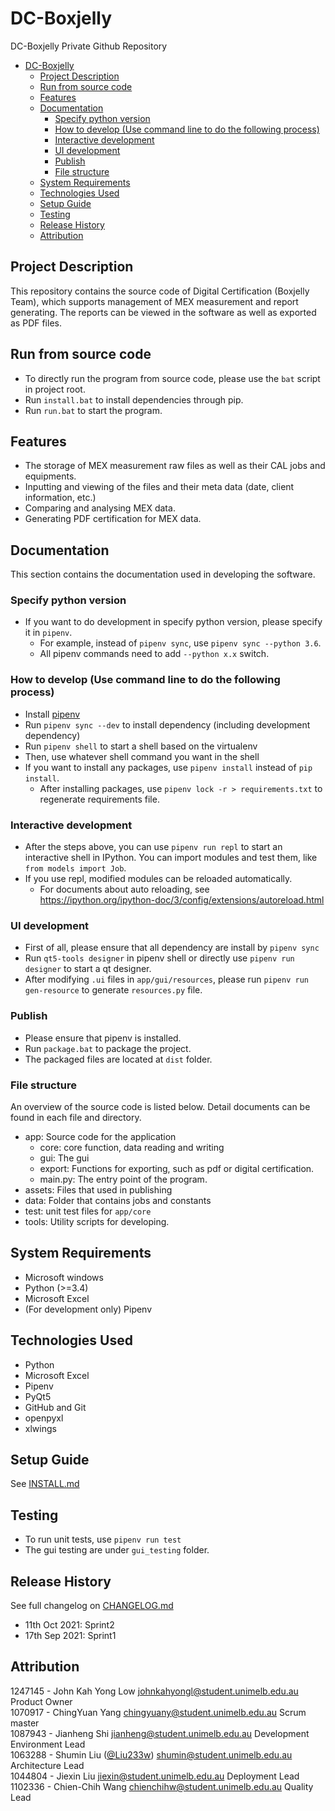 DC-Boxjelly
=====================

DC-Boxjelly Private Github Repository

- [DC-Boxjelly](#dc-boxjelly)
  - [Project Description](#project-description)
  - [Run from source code](#run-from-source-code)
  - [Features](#features)
  - [Documentation](#documentation)
    - [Specify python version](#specify-python-version)
    - [How to develop (Use command line to do the following process)](#how-to-develop-use-command-line-to-do-the-following-process)
    - [Interactive development](#interactive-development)
    - [UI development](#ui-development)
    - [Publish](#publish)
    - [File structure](#file-structure)
  - [System Requirements](#system-requirements)
  - [Technologies Used](#technologies-used)
  - [Setup Guide](#setup-guide)
  - [Testing](#testing)
  - [Release History](#release-history)
  - [Attribution](#attribution)

## Project Description

This repository contains the source code of Digital Certification (Boxjelly Team),
which supports management of MEX measurement and report generating. The reports can
be viewed in the software as well as exported as PDF files.

## Run from source code
- To directly run the program from source code, please use the `bat` script in project root.
- Run `install.bat` to install dependencies through pip.
- Run `run.bat` to start the program.


## Features
- The storage of MEX measurement raw files as well as their CAL jobs and equipments.
- Inputting and viewing of the files and their meta data (date, client information, etc.)
- Comparing and analysing MEX data.
- Generating PDF certification for MEX data.

## Documentation
This section contains the documentation used in developing the software.

### Specify python version
- If you want to do development in specify python version, please specify it in `pipenv`.
  - For example, instead of `pipenv sync`, use `pipenv sync --python 3.6`.
  - All pipenv commands need to add `--python x.x` switch.

### How to develop (Use command line to do the following process)
- Install [pipenv](https://pipenv.pypa.io/en/latest/)
- Run `pipenv sync --dev` to install dependency (including development dependency)
- Run `pipenv shell` to start a shell based on the virtualenv
- Then, use whatever shell command you want in the shell
- If you want to install any packages, use `pipenv install` instead of `pip install`.
  - After installing packages, use `pipenv lock -r > requirements.txt` to regenerate requirements file.

### Interactive development
- After the steps above, you can use `pipenv run repl` to start an interactive shell in IPython. You can import modules and test them, like `from models import Job`.
- If you use repl, modified modules can be reloaded automatically.
  - For documents about auto reloading, see https://ipython.org/ipython-doc/3/config/extensions/autoreload.html

### UI development
- First of all, please ensure that all dependency are install by `pipenv sync`
- Run `qt5-tools designer` in pipenv shell or directly use `pipenv run designer` to start a qt designer.
- After modifying `.ui` files in `app/gui/resources`, please run `pipenv run gen-resource` to generate `resources.py` file.

### Publish 
- Please ensure that pipenv is installed.
- Run `package.bat` to package the project.
- The packaged files are located at `dist` folder.

### File structure
An overview of the source code is listed below. Detail documents can be found in
each file and directory.

- app: Source code for the application
  - core: core function, data reading and writing
  - gui: The gui
  - export: Functions for exporting, such as pdf or digital certification.
  - main.py: The entry point of the program.
- assets: Files that used in publishing
- data: Folder that contains jobs and constants
- test: unit test files for `app/core`
- tools: Utility scripts for developing.

## System Requirements
- Microsoft windows
- Python (>=3.4)
- Microsoft Excel
- (For development only) Pipenv

## Technologies Used
- Python 
- Microsoft Excel
- Pipenv
- PyQt5
- GitHub and Git
- openpyxl
- xlwings

## Setup Guide
See [INSTALL.md](INSTALL.md)

## Testing
- To run unit tests, use `pipenv run test`
- The gui testing are under `gui_testing` folder.

## Release History
See full changelog on [CHANGELOG.md](./CHANGELOG.md)
- 11th Oct 2021: Sprint2
- 17th Sep 2021: Sprint1

## Attribution
1247145 - John Kah Yong Low johnkahyongl@student.unimelb.edu.au Product Owner  
1070917 - ChingYuan Yang chingyuany@student.unimelb.edu.au  Scrum master  
1087943 - Jianheng Shi jianheng@student.unimelb.edu.au Development Environment Lead  
1063288 - Shumin Liu ([@Liu233w](https://github.com/Liu233w))  shumin@student.unimelb.edu.au  Architecture Lead  
1044804 - Jiexin Liu jiexin@student.unimelb.edu.au  Deployment Lead  
1102336 - Chien-Chih Wang chienchihw@student.unimelb.edu.au  Quality Lead  
